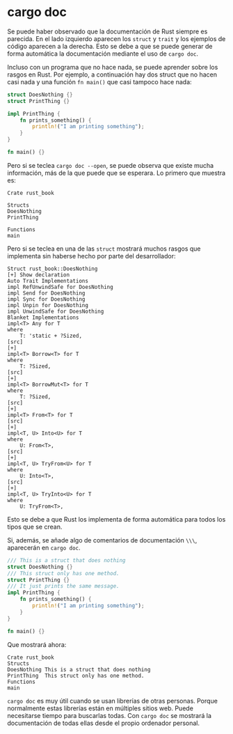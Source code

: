 # cargo doc

Se puede haber observado que la documentación de Rust siempre es parecida. En el lado izquierdo aparecen los `struct` y `trait` y los ejemplos de código aparecen a la derecha. Esto se debe a que se puede generar de forma automática la documentación mediante el uso de `cargo doc`.

Incluso con un programa que no hace nada, se puede aprender sobre los rasgos en Rust. Por ejemplo, a continuación hay dos struct que no hacen casi nada y una función `fn main()` que casi tampoco hace nada:

```rust
struct DoesNothing {}
struct PrintThing {}

impl PrintThing {
    fn prints_something() {
        println!("I am printing something");
    }
}

fn main() {}
```

Pero si se teclea `cargo doc --open`, se puede observa que existe mucha información, más de la que puede que se esperara. Lo primero que muestra es:

```text
Crate rust_book

Structs
DoesNothing
PrintThing

Functions
main
```

Pero si se teclea en una de las `struct` mostrará muchos rasgos que implementa sin haberse hecho por parte del desarrollador:

```text
Struct rust_book::DoesNothing
[+] Show declaration
Auto Trait Implementations
impl RefUnwindSafe for DoesNothing
impl Send for DoesNothing
impl Sync for DoesNothing
impl Unpin for DoesNothing
impl UnwindSafe for DoesNothing
Blanket Implementations
impl<T> Any for T
where
    T: 'static + ?Sized,
[src]
[+]
impl<T> Borrow<T> for T
where
    T: ?Sized,
[src]
[+]
impl<T> BorrowMut<T> for T
where
    T: ?Sized,
[src]
[+]
impl<T> From<T> for T
[src]
[+]
impl<T, U> Into<U> for T
where
    U: From<T>,
[src]
[+]
impl<T, U> TryFrom<U> for T
where
    U: Into<T>,
[src]
[+]
impl<T, U> TryInto<U> for T
where
    U: TryFrom<T>,
```

Esto se debe a que Rust los implementa de forma automática para todos los tipos que se crean.

Si, además, se añade algo de comentarios de documentación `\\\`, aparecerán en `cargo doc`.

```rust
/// This is a struct that does nothing
struct DoesNothing {}
/// This struct only has one method.
struct PrintThing {}
/// It just prints the same message.
impl PrintThing {
    fn prints_something() {
        println!("I am printing something");
    }
}

fn main() {}
```

Que mostrará ahora:

```text
Crate rust_book
Structs
DoesNothing This is a struct that does nothing
PrintThing  This struct only has one method.
Functions
main
```

`cargo doc` es muy útil cuando se usan librerías de otras personas. Porque normalmente estas librerías están en múltiples sitios web. Puede necesitarse tiempo para buscarlas todas. Con `cargo doc` se mostrará la documentación de todas ellas desde el propio ordenador personal.
